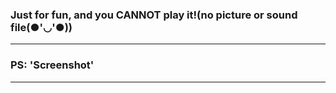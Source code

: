 ### Just for fun, and you CANNOT play it!(no picture or sound file(●'◡'●))<br>
------------------------------------------------------------------------------
### PS: 'Screenshot'<br>
----------------
